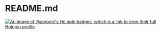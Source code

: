 # README.md
[![An image of @zorooni's Holopin badges, which is a link to view their full Holopin profile](https://holopin.me/zorooni)](https://holopin.io/@zorooni)
